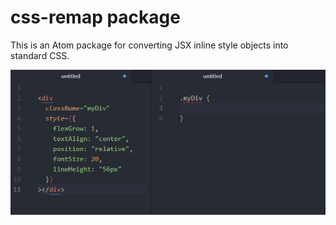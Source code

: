 # css-remap package

This is an Atom package for converting JSX inline style objects into standard CSS.

![A screenshot of your package](demo.gif)
